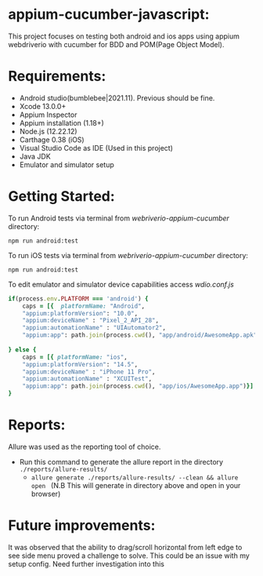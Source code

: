 # appium-cucumber-javascript:
This project focuses on testing both android and ios apps using appium webdriverio with cucumber for BDD and POM(Page Object Model).

# Requirements:
- Android studio(bumblebee|2021.11). Previous should be fine.
- Xcode 13.0.0+
- Appium Inspector
- Appium installation (1.18+)
- Node.js (12.22.12)
- Carthage 0.38 (iOS)
- Visual Studio Code as IDE (Used in this project) 
- Java JDK
- Emulator and simulator setup

# Getting Started:

To run Android tests via terminal from *webriverio-appium-cucumber* directory:  

  `npm run android:test`
  
To run iOS tests via terminal from *webriverio-appium-cucumber* directory:

  `npm run android:test`

To edit emulator and simulator device capabilities access *wdio.conf.js*

```ruby
if(process.env.PLATFORM === 'android') {
    caps = [{  platformName: "Android",
    "appium:platformVersion": "10.0",
    "appium:deviceName" : "Pixel_2_API_28",
    "appium:automationName" : "UIAutomator2",
    "appium:app": path.join(process.cwd(), "app/android/AwesomeApp.apk") }]
  
} else {
    caps = [{ platformName: "ios",
    "appium:platformVersion": "14.5",
    "appium:deviceName" : "iPhone 11 Pro",
    "appium:automationName" : "XCUITest",
    "appium:app": path.join(process.cwd(), "app/ios/AwesomeApp.app")}]
}
```

# Reports:

Allure was used as the reporting tool of choice.

  - Run this command to generate the allure report in the directory  `./reports/allure-results/ `
     - `allure generate ./reports/allure-results/ --clean && allure open `  (N.B This will generate in directory above and open in your browser)


# Future improvements:

It was observed that the ability to drag/scroll horizontal from left edge to see side menu proved a challenge to solve. This could be an issue with my setup config. Need further investigation into this 
